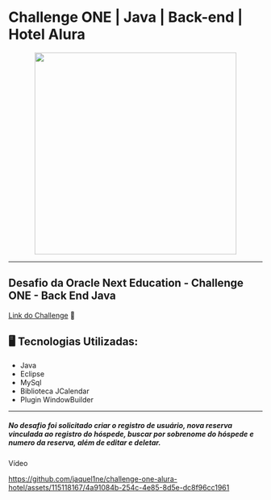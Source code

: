 # Challenge ONE | Java | Back-end | Hotel Alura

<p align="center" >
     <img width="400" heigth="400" src="https://user-images.githubusercontent.com/101413385/173164615-192ca98a-1a44-480e-9229-9f82f456eec8.png">

</p>

---
##  Desafio da Oracle Next Education - Challenge ONE - Back End Java

[Link do Challenge](https://www.alura.com.br/challenges/oracle-one-back-end/hotelalura) 📃 
</br>

## 🖥️ Tecnologias Utilizadas:

- Java
- Eclipse
- MySql
- Biblioteca JCalendar
- Plugin WindowBuilder </br>

---

##### No desafio foi solicitado criar o registro de usuário, nova reserva vinculada ao registro do hóspede, buscar por sobrenome do hóspede e numero da reserva, além de editar e deletar.

Vídeo


https://github.com/jaquel1ne/challenge-one-alura-hotel/assets/115118167/4a91084b-254c-4e85-8d5e-dc8f96cc1961

